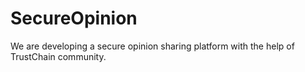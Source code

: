 # SecureOpinion
We are developing a secure opinion sharing platform with the help of TrustChain community.
